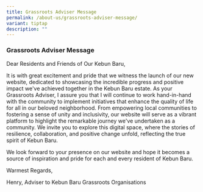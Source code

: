 ```yaml
---
title: Grassroots Adviser Message
permalink: /about-us/grassroots-adviser-message/
variant: tiptap
description: ""
---
```

<h3><strong>Grassroots Adviser Message</strong></h3><p>Dear Residents and Friends of Our Kebun Baru,</p><p>It is with great excitement and pride that we witness the launch of our new website, dedicated to showcasing the incredible progress and positive impact we've achieved together in the Kebun Baru estate. As your Grassroots Adviser, I assure you that I will continue to work hand-in-hand with the community to implement initiatives that enhance the quality of life for all in our beloved neighborhood. From empowering local communities to fostering a sense of unity and inclusivity, our website will serve as a vibrant platform to highlight the remarkable journey we've undertaken as a community. We invite you to explore this digital space, where the stories of resilience, collaboration, and positive change unfold, reflecting the true spirit of Kebun Baru.</p><p>We look forward to your presence on our website and hope it becomes a source of inspiration and pride for each and every resident of Kebun Baru.</p><p>Warmest Regards, </p><p>Henry, Adviser to Kebun Baru Grassroots Organisations</p><p></p>